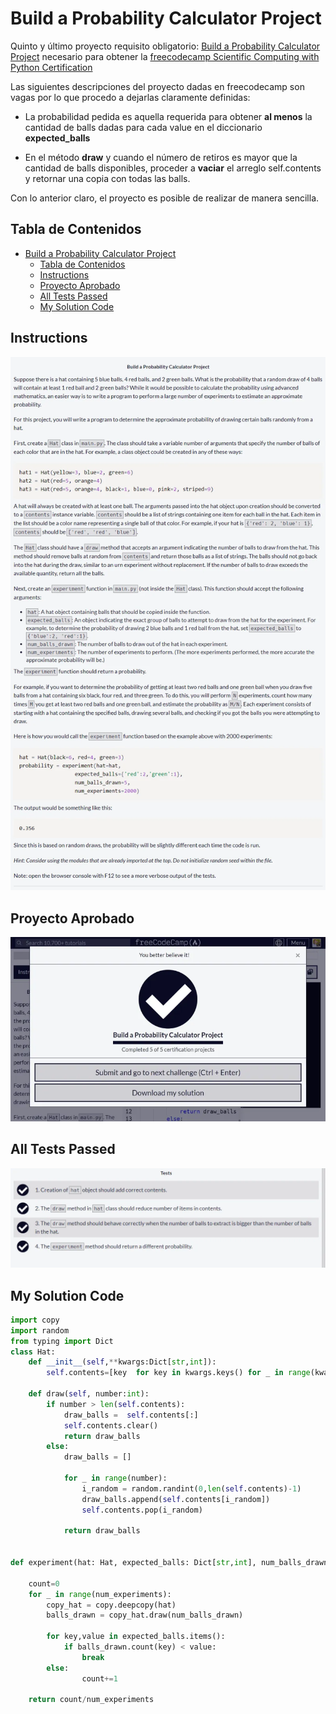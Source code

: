 # Build a Probability Calculator Project

Quinto y último proyecto requisito obligatorio: [Build a Probability Calculator Project](https://www.freecodecamp.org/learn/scientific-computing-with-python/build-a-probability-calculator-project/build-a-probability-calculator-project) necesario para obtener la [freecodecamp Scientific Computing with Python Certification](https://www.freecodecamp.org/learn/scientific-computing-with-python/)

Las siguientes descripciones del proyecto dadas en freecodecamp son vagas por lo que procedo a dejarlas claramente definidas:

- La probabilidad pedida es aquella requerida para obtener **al menos** la cantidad de balls dadas para cada value en el diccionario **expected_balls**

- En el método **draw** y cuando el número de retiros es mayor que la cantidad de balls disponibles, proceder a **vaciar** el arreglo self.contents y retornar una copia con todas las balls.

Con lo anterior claro, el proyecto es posible de realizar de manera sencilla.

## Tabla de Contenidos

- [Build a Probability Calculator Project](#build-a-probability-calculator-project)
  - [Tabla de Contenidos](#tabla-de-contenidos)
  - [Instructions](#instructions)
  - [Proyecto Aprobado](#proyecto-aprobado)
  - [All Tests Passed](#all-tests-passed)
  - [My Solution Code](#my-solution-code)

## Instructions

![Instructions Screenshot](./screenshots/instructions.webp)

## Proyecto Aprobado

![Proyecto Aprobado Screenshot](./screenshots/passed.webp)

## All Tests Passed

![All Tests Passed](./screenshots/all_tests_passed.webp)

## My Solution Code

```py
import copy
import random
from typing import Dict
class Hat:
    def __init__(self,**kwargs:Dict[str,int]):
        self.contents=[key  for key in kwargs.keys() for _ in range(kwargs[key])]

    def draw(self, number:int):
        if number > len(self.contents):
            draw_balls =  self.contents[:]
            self.contents.clear()
            return draw_balls
        else:
            draw_balls = []

            for _ in range(number):
                i_random = random.randint(0,len(self.contents)-1)
                draw_balls.append(self.contents[i_random])
                self.contents.pop(i_random)

            return draw_balls


def experiment(hat: Hat, expected_balls: Dict[str,int], num_balls_drawn: int, num_experiments:int):

    count=0
    for _ in range(num_experiments):
        copy_hat = copy.deepcopy(hat)
        balls_drawn = copy_hat.draw(num_balls_drawn)

        for key,value in expected_balls.items():
            if balls_drawn.count(key) < value:
                break
        else:
                count+=1

    return count/num_experiments
```

